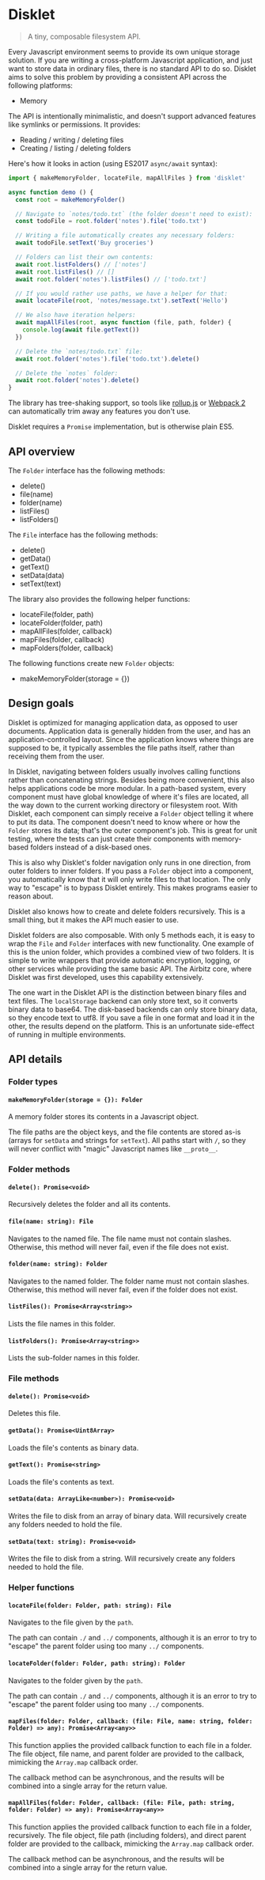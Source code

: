 # Disklet

> A tiny, composable filesystem API.

Every Javascript environment seems to provide its own unique storage solution. If you are writing a cross-platform Javascript application, and just want to store data in ordinary files, there is no standard API to do so. Disklet aims to solve this problem by providing a consistent API across the following platforms:

* Memory

The API is intentionally minimalistic, and doesn't support advanced features like symlinks or permissions. It provides:

* Reading / writing / deleting files
* Creating / listing / deleting folders

Here's how it looks in action (using ES2017 `async/await` syntax):

```javascript
import { makeMemoryFolder, locateFile, mapAllFiles } from 'disklet'

async function demo () {
  const root = makeMemoryFolder()

  // Navigate to `notes/todo.txt` (the folder doesn't need to exist):
  const todoFile = root.folder('notes').file('todo.txt')

  // Writing a file automatically creates any necessary folders:
  await todoFile.setText('Buy groceries')

  // Folders can list their own contents:
  await root.listFolders() // ['notes']
  await root.listFiles() // []
  await root.folder('notes').listFiles() // ['todo.txt']

  // If you would rather use paths, we have a helper for that:
  await locateFile(root, 'notes/message.txt').setText('Hello')

  // We also have iteration helpers:
  await mapAllFiles(root, async function (file, path, folder) {
    console.log(await file.getText())
  })

  // Delete the `notes/todo.txt` file:
  await root.folder('notes').file('todo.txt').delete()

  // Delete the `notes` folder:
  await root.folder('notes').delete()
}
```

The library has tree-shaking support, so tools like [rollup.js](https://rollupjs.org/) or [Webpack 2](https://webpack.js.org/) can automatically trim away any features you don't use.

Disklet requires a `Promise` implementation, but is otherwise plain ES5.

## API overview

The `Folder` interface has the following methods:

* delete()
* file(name)
* folder(name)
* listFiles()
* listFolders()

The `File` interface has the following methods:

* delete()
* getData()
* getText()
* setData(data)
* setText(text)

The library also provides the following helper functions:

* locateFile(folder, path)
* locateFolder(folder, path)
* mapAllFiles(folder, callback)
* mapFiles(folder, callback)
* mapFolders(folder, callback)

The following functions create new `Folder` objects:

* makeMemoryFolder(storage = {})

## Design goals

Disklet is optimized for managing application data, as opposed to user documents. Application data is generally hidden from the user, and has an application-controlled layout. Since the application knows where things are supposed to be, it typically assembles the file paths itself, rather than receiving them from the user.

In Disklet, navigating between folders usually involves calling functions rather than concatenating strings. Besides being more convenient, this also helps applications code be more modular. In a path-based system, every component must have global knowledge of where it's files are located, all the way down to the current working directory or filesystem root. With Disklet, each component can simply receive a `Folder` object telling it where to put its data. The component doesn't need to know where or how the `Folder` stores its data; that's the outer component's job. This is great for unit testing, where the tests can just create their components with memory-based folders instead of a disk-based ones.

This is also why Disklet's folder navigation only runs in one direction, from outer folders to inner folders. If you pass a `Folder` object into a component, you automatically know that it will only write files to that location. The only way to "escape" is to bypass Disklet entirely. This makes programs easier to reason about.

Disklet also knows how to create and delete folders recursively. This is a small thing, but it makes the API much easier to use.

Disklet folders are also composable. With only 5 methods each, it is easy to wrap the `File` and `Folder` interfaces with new functionality. One example of this is the union folder, which provides a combined view of two folders. It is simple to write wrappers that provide automatic encryption, logging, or other services while providing the same basic API. The Airbitz core, where Disklet was first developed, uses this capability extensively.

The one wart in the Disklet API is the distinction between binary files and text files. The `localStorage` backend can only store text, so it converts binary data to base64. The disk-based backends can only store binary data, so they encode text to utf8. If you save a file in one format and load it in the other, the results depend on the platform. This is an unfortunate side-effect of running in multiple environments.

## API details

### Folder types

#### `makeMemoryFolder(storage = {}): Folder`

A memory folder stores its contents in a Javascript object.

The file paths are the object keys, and the file contents are stored as-is (arrays for `setData` and strings for `setText`). All paths start with `/`, so they will never conflict with "magic" Javascript names like `__proto__`.

### Folder methods

#### `delete(): Promise<void>`

Recursively deletes the folder and all its contents.

#### `file(name: string): File`

Navigates to the named file. The file name must not contain slashes. Otherwise, this method will never fail, even if the file does not exist.

#### `folder(name: string): Folder`

Navigates to the named folder. The folder name must not contain slashes. Otherwise, this method will never fail, even if the folder does not exist.

#### `listFiles(): Promise<Array<string>>`

Lists the file names in this folder.

#### `listFolders(): Promise<Array<string>>`

Lists the sub-folder names in this folder.

### File methods

#### `delete(): Promise<void>`

Deletes this file.

#### `getData(): Promise<Uint8Array>`

Loads the file's contents as binary data.

#### `getText(): Promise<string>`

Loads the file's contents as text.

#### `setData(data: ArrayLike<number>): Promise<void>`

Writes the file to disk from an array of binary data. Will recursively create any folders needed to hold the file.

#### `setData(text: string): Promise<void>`

Writes the file to disk from a string. Will recursively create any folders needed to hold the file.

### Helper functions

#### `locateFile(folder: Folder, path: string): File`

Navigates to the file given by the `path`.

The path can contain `./` and `../` components, although it is an error to try to "escape" the parent folder using too many `../` components.

#### `locateFolder(folder: Folder, path: string): Folder`

Navigates to the folder given by the `path`.

The path can contain `./` and `../` components, although it is an error to try to "escape" the parent folder using too many `../` components.

#### `mapFiles(folder: Folder, callback: (file: File, name: string, folder: Folder) => any): Promise<Array<any>>`

This function applies the provided callback function to each file in a folder. The file object, file name, and parent folder are provided to the callback, mimicking the `Array.map` callback order.

The callback method can be asynchronous, and the results will be combined into a single array for the return value.

#### `mapAllFiles(folder: Folder, callback: (file: File, path: string, folder: Folder) => any): Promise<Array<any>>`

This function applies the provided callback function to each file in a folder, recursively. The file object, file path (including folders), and direct parent folder are provided to the callback, mimicking the `Array.map` callback order.

The callback method can be asynchronous, and the results will be combined into a single array for the return value.
